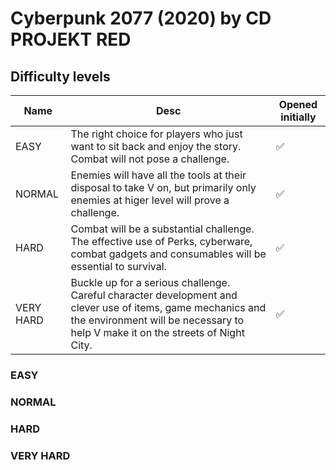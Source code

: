 # Cyberpunk 2077 (2020) by CD PROJEKT RED

## Difficulty levels

| Name        | Desc | Opened initially |
|-------------|------|------------------|
| EASY        | The right choice for players who just want to sit back and enjoy the story. Combat will not pose a challenge. | ✅ |
| NORMAL      | Enemies will have all the tools at their disposal to take V on, but primarily only enemies at higer level will prove a challenge. | ✅ |
| HARD        | Combat will be a substantial challenge. The effective use of Perks, cyberware, combat gadgets and consumables will be essential to survival. | ✅ |
| VERY HARD   | Buckle up for a serious challenge. Careful character development and clever use of items, game mechanics and the environment will be necessary to help V make it on the streets of Night City. | ✅ |

### EASY

### NORMAL

### HARD

### VERY HARD
